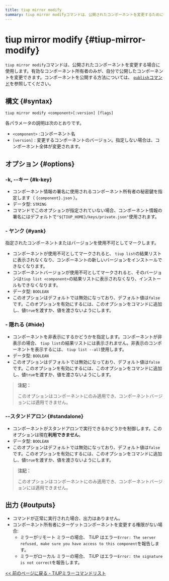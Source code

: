 ```yaml
---
title: tiup mirror modify
summary: tiup mirror modifyコマンドは、公開されたコンポーネントを変更するために使用されます。有効なコンポーネント所有者のみが、公開されたコンポーネントを変更できます。構文は「tiup mirror modify <コンポーネント>[バージョン] [フラグ]」です。オプションには、-k、--yank、--hide、および --standalone があります。コマンドが正常に実行された場合、出力はありません。コンポーネント所有者にターゲットコンポーネントを変更する権限がない場合、 TiUP はエラーを報告します。
---
```


# tiup mirror modify {#tiup-mirror-modify}

`tiup mirror modify`コマンドは、公開されたコンポーネントを変更する場合に使用します。有効なコンポーネント所有者のみが、自分で公開したコンポーネントを変更できます。コンポーネントを公開する方法については、 [`publish`コマンド](/tiup/tiup-command-mirror-publish.md)を参照してください。

## 構文 {#syntax}

```shell
tiup mirror modify <component>[:version] [flags]
```

各パラメータの説明は次のとおりです。

-   `<component>` :コンポーネント名
-   `[version]` : 変更するコンポーネントのバージョン。指定しない場合は、コンポーネント全体が変更されます。

## オプション {#options}

### -k, --キー {#k-key}

-   コンポーネント情報の署名に使用されるコンポーネント所有者の秘密鍵を指定します（ `{component}.json` ）。
-   データ型: `STRING`
-   コマンドでこのオプションが指定されていない場合、コンポーネント情報の署名にはデフォルトで`"${TIUP_HOME}/keys/private.json"`使用されます。

### - ヤンク {#yank}

指定されたコンポーネントまたはバージョンを使用不可としてマークします。

-   コンポーネントが使用不可としてマークされると、 `tiup list`の結果リストに表示されなくなり、コンポーネントの新しいバージョンをインストールできなくなります。
-   コンポーネントバージョンが使用不可としてマークされると、そのバージョンは`tiup list <component>`の結果リストに表示されなくなり、インストールもできなくなります。
-   データ型: `BOOLEAN`
-   このオプションはデフォルトでは無効になっており、デフォルト値は`false`です。このオプションを有効にするには、このオプションをコマンドに追加し、値`true`を渡すか、値を渡さないようにします。

### - 隠れる {#hide}

-   コンポーネントを非表示にするかどうかを指定します。コンポーネントが非表示の場合、 `tiup list`の結果リストには表示されません。非表示のコンポーネントを表示するには、 `tiup list --all`使用します。
-   データ型: `BOOLEAN`
-   このオプションはデフォルトでは無効になっており、デフォルト値は`false`です。このオプションを有効にするには、このオプションをコマンドに追加し、値`true`を渡すか、値を渡さないようにします。

> **注記：**
>
> このオプションはコンポーネントにのみ適用でき、コンポーネントバージョンには適用できません。

### --スタンドアロン {#standalone}

-   コンポーネントがスタンドアロンで実行できるかどうかを制御します。このオプションは現在**利用できません**。
-   データ型: `BOOLEAN`
-   このオプションはデフォルトでは無効になっており、デフォルト値は`false`です。このオプションを有効にするには、このオプションをコマンドに追加し、値`true`を渡すか、値を渡さないようにします。

> **注記：**
>
> このオプションはコンポーネントにのみ適用でき、コンポーネントバージョンには適用できません。

## 出力 {#outputs}

-   コマンドが正常に実行された場合、出力はありません。
-   コンポーネント所有者にターゲットコンポーネントを変更する権限がない場合:
    -   ミラーがリモート ミラーの場合、 TiUP はエラー`Error: The server refused, make sure you have access to this component`を報告します。
    -   ミラーがローカル ミラーの場合、 TiUP はエラー`Error: the signature is not correct`を報告します。

[&lt;&lt; 前のページに戻る - TiUPミラーコマンドリスト](/tiup/tiup-command-mirror.md#command-list)
